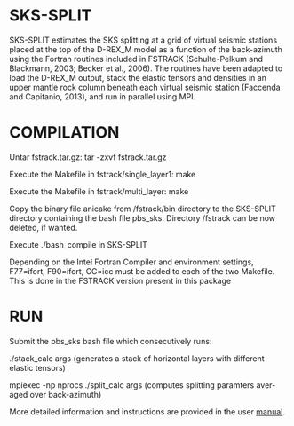 # SKS-SPLIT
SKS-SPLIT estimates the SKS splitting at a grid of virtual seismic stations placed at the top of the D-REX_M model as a function of the back-azimuth using the Fortran routines included in FSTRACK (Schulte-Pelkum and Blackmann, 2003; Becker et al., 2006). The routines have been adapted to load the D-REX_M output, stack the elastic tensors and densities in an upper mantle rock column beneath each virtual seismic station (Faccenda and Capitanio, 2013), and run in parallel using MPI.

# COMPILATION

Untar fstrack.tar.gz: tar -zxvf fstrack.tar.gz

Execute the Makefile in fstrack/single_layer1: make

Execute the Makefile in fstrack/multi_layer: make

Copy the binary file anicake from /fstrack/bin directory to the SKS-SPLIT directory containing the bash file pbs_sks. Directory /fstrack can be now deleted, if wanted.

Execute ./bash_compile in SKS-SPLIT

Depending on the Intel Fortran Compiler and environment settings, F77=ifort, F90=ifort, CC=icc must be added to each of the two Makefile. This is done in the FSTRACK version present in this package

# RUN 

Submit the pbs_sks bash file which consecutively runs:

./stack_calc args (generates a stack of horizontal layers with different elastic
tensors)

mpiexec -np nprocs ./split_calc args (computes splitting paramters aver-
aged over back-azimuth)


More detailed information and instructions are provided in the user [manual](https://newtonproject.geoscienze.unipd.it/wp-content/uploads/2024/02/ECOMAN2.0_manual.pdf). 

